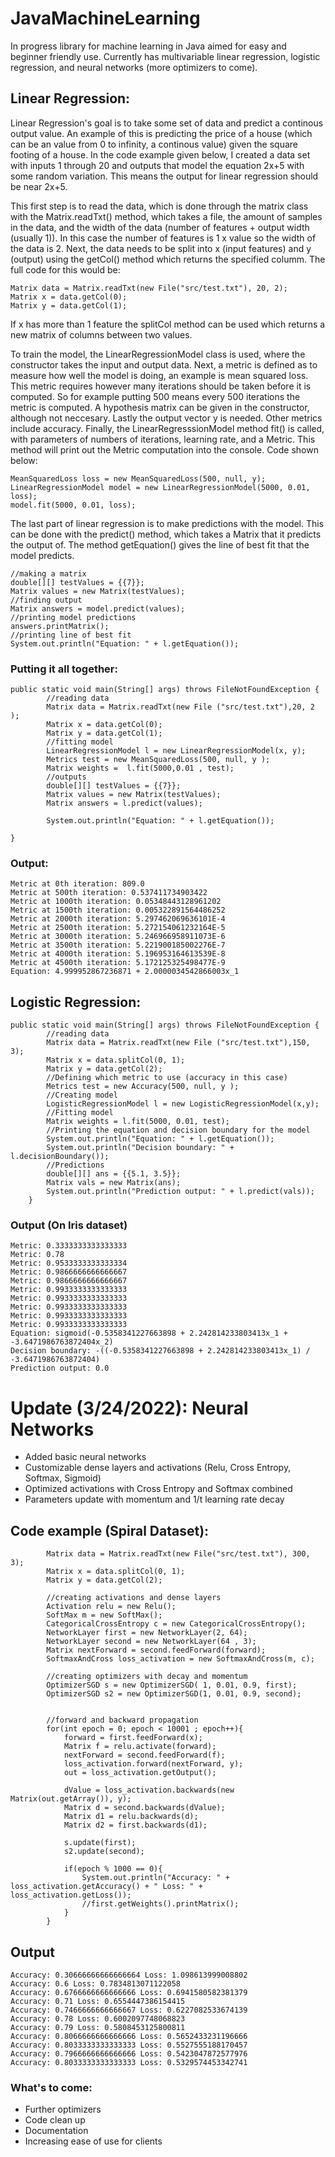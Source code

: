 # JavaMachineLearning
In progress library for machine learning in Java aimed for easy and beginner friendly use. Currently has multivariable linear regression, logistic regression, and neural networks (more optimizers to come). 

## Linear Regression: 
Linear Regression's goal is to take some set of data and predict a continous output value. An example of this is predicting the price of a house (which can be an value from 0 to infinity, a continous value) given the square footing of a house. In the code example given below, I created a data set with inputs 1 through 20 and outputs that model the equation 2x+5 with some random variation. This means the output for linear regression should be near 2x+5. 

This first step is to read the data, which is done through the matrix class with the Matrix.readTxt() method, which takes a file, the amount of samples in the data, and the width of the data (number of features + output width (usually 1)). In this case the number of features is 1 x value so the width of the data is 2. Next, the data needs to be split into x (input features) and y (output) using the getCol() method which returns the specified columm. The full code for this would be: 

```
Matrix data = Matrix.readTxt(new File("src/test.txt"), 20, 2); 
Matrix x = data.getCol(0);
Matrix y = data.getCol(1); 
```

If x has more than 1 feature the splitCol method can be used which returns a new matrix of columns between two values. 

To train the model, the LinearRegressionModel class is used, where the constructor takes the input and output data. Next, a metric is defined as to measure how well the model is doing, an example is mean squared loss. This metric requires however many iterations should be taken before it is computed. So for example putting 500 means every 500 iterations the metric is computed. A hypothesis matrix can be given in the constructor, although not neccesary. Lastly the output vector y is needed. Other metrics include accuracy. Finally, the LinearRegresssionModel method fit() is called, with parameters of numbers of iterations, learning rate, and a Metric. This method will print out the Metric computation into the console. Code shown below: 

```
MeanSquaredLoss loss = new MeanSquaredLoss(500, null, y); 
LinearRegressionModel model = new LinearRegressionModel(5000, 0.01, loss);
model.fit(5000, 0.01, loss);
```

The last part of linear regression is to make predictions with the model. This can be done with the predict() method, which takes a Matrix that it predicts the output of. The method getEquation() gives the line of best fit that the model predicts. 

```
//making a matrix
double[][] testValues = {{7}}; 
Matrix values = new Matrix(testValues); 
//finding output
Matrix answers = model.predict(values); 
//printing model predictions
answers.printMatrix();
//printing line of best fit
System.out.println("Equation: " + l.getEquation());
```

### Putting it all together: 


```
public static void main(String[] args) throws FileNotFoundException {
        //reading data 
        Matrix data = Matrix.readTxt(new File ("src/test.txt"),20, 2 );
        Matrix x = data.getCol(0);
        Matrix y = data.getCol(1);
        //fitting model
        LinearRegressionModel l = new LinearRegressionModel(x, y);
        Metrics test = new MeanSquaredLoss(500, null, y );
        Matrix weights =  l.fit(5000,0.01 , test);
        //outputs
        double[][] testValues = {{7}};
        Matrix values = new Matrix(testValues);
        Matrix answers = l.predict(values);

        System.out.println("Equation: " + l.getEquation());

}
```

### Output: 
```
Metric at 0th iteration: 809.0
Metric at 500th iteration: 0.537411734903422
Metric at 1000th iteration: 0.05348443128961202
Metric at 1500th iteration: 0.005322891564486252
Metric at 2000th iteration: 5.297462069636101E-4
Metric at 2500th iteration: 5.272154061232164E-5
Metric at 3000th iteration: 5.246966958911073E-6
Metric at 3500th iteration: 5.221900185002276E-7
Metric at 4000th iteration: 5.196953164613539E-8
Metric at 4500th iteration: 5.172125325498477E-9
Equation: 4.999952867236871 + 2.0000034542866003x_1
```


## Logistic Regression:
```
public static void main(String[] args) throws FileNotFoundException {
        //reading data
        Matrix data = Matrix.readTxt(new File ("src/test.txt"),150, 3);
        Matrix x = data.splitCol(0, 1);
        Matrix y = data.getCol(2);
        //Defining which metric to use (accuracy in this case)
        Metrics test = new Accuracy(500, null, y );
        //Creating model
        LogisticRegressionModel l = new LogisticRegressionModel(x,y);
        //Fitting model
        Matrix weights = l.fit(5000, 0.01, test);
        //Printing the equation and decision boundary for the model
        System.out.println("Equation: " + l.getEquation());
        System.out.println("Decision boundary: " + l.decisionBoundary());
        //Predictions
        double[][] ans = {{5.1, 3.5}};
        Matrix vals = new Matrix(ans);
        System.out.println("Prediction output: " + l.predict(vals));
    }
```
### Output (On Iris dataset)
```
Metric: 0.3333333333333333
Metric: 0.78
Metric: 0.9533333333333334
Metric: 0.9866666666666667
Metric: 0.9866666666666667
Metric: 0.9933333333333333
Metric: 0.9933333333333333
Metric: 0.9933333333333333
Metric: 0.9933333333333333
Metric: 0.9933333333333333
Equation: sigmoid(-0.5358341227663898 + 2.242814233803413x_1 + -3.6471986763872404x_2)
Decision boundary: -((-0.5358341227663898 + 2.242814233803413x_1) / -3.6471986763872404)
Prediction output: 0.0
```

# Update (3/24/2022): Neural Networks
* Added basic neural networks
* Customizable dense layers and activations (Relu, Cross Entropy, Softmax, Sigmoid)
* Optimized activations with Cross Entropy and Softmax combined
* Parameters update with momentum and 1/t learning rate decay


## Code example (Spiral Dataset):
```
        Matrix data = Matrix.readTxt(new File("src/test.txt"), 300, 3);
        Matrix x = data.splitCol(0, 1);
        Matrix y = data.getCol(2);

        //creating activations and dense layers
        Activation relu = new Relu();
        SoftMax m = new SoftMax();
        CategoricalCrossEntropy c = new CategoricalCrossEntropy();
        NetworkLayer first = new NetworkLayer(2, 64);
        NetworkLayer second = new NetworkLayer(64 , 3);
        Matrix nextForward = second.feedForward(forward);
        SoftmaxAndCross loss_activation = new SoftmaxAndCross(m, c);

        //creating optimizers with decay and momentum 
        OptimizerSGD s = new OptimizerSGD( 1, 0.01, 0.9, first);
        OptimizerSGD s2 = new OptimizerSGD(1, 0.01, 0.9, second);


        //forward and backward propagation
        for(int epoch = 0; epoch < 10001 ; epoch++){
            forward = first.feedForward(x);
            Matrix f = relu.activate(forward);
            nextForward = second.feedForward(f);
            loss_activation.forward(nextForward, y);
            out = loss_activation.getOutput();

            dValue = loss_activation.backwards(new Matrix(out.getArray()), y);
            Matrix d = second.backwards(dValue);
            Matrix d1 = relu.backwards(d);
            Matrix d2 = first.backwards(d1);

            s.update(first);
            s2.update(second);

            if(epoch % 1000 == 0){
                System.out.println("Accuracy: " + loss_activation.getAccuracy() + " Loss: " + loss_activation.getLoss());
                //first.getWeights().printMatrix();
            }
        }
```

## Output
```
Accuracy: 0.30666666666666664 Loss: 1.098613999008802
Accuracy: 0.6 Loss: 0.7834813071122058
Accuracy: 0.6766666666666666 Loss: 0.6941580582381379
Accuracy: 0.71 Loss: 0.6554447386154415
Accuracy: 0.7466666666666667 Loss: 0.6227082533674139
Accuracy: 0.78 Loss: 0.6002097748068823
Accuracy: 0.79 Loss: 0.5808453125800811
Accuracy: 0.8066666666666666 Loss: 0.5652433231196666
Accuracy: 0.8033333333333333 Loss: 0.5527555188170457
Accuracy: 0.7966666666666666 Loss: 0.5423047872577976
Accuracy: 0.8033333333333333 Loss: 0.5329574453342741
```

### What's to come:
* Further optimizers
* Code clean up 
* Documentation
* Increasing ease of use for clients  
